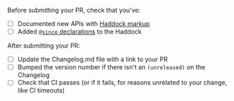 <!--
SPDX-FileCopyrightText: 2025 Mercury Technologies, Inc

SPDX-License-Identifier: MIT
-->

Before submitting your PR, check that you've:

- [ ] Documented new APIs with [Haddock markup](https://www.haskell.org/haddock/doc/html/index.html)
- [ ] Added [`@since` declarations](http://haskell-haddock.readthedocs.io/en/latest/markup.html#since) to the Haddock

After submitting your PR:

- [ ] Update the Changelog.md file with a link to your PR
- [ ] Bumped the version number if there isn't an `(unreleased)` on the Changelog
- [ ] Check that CI passes (or if it fails, for reasons unrelated to your change, like CI timeouts)

<!---Thanks so much for contributing! :)

_If these checkboxes don't apply to your PR, you can delete them_-->
